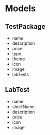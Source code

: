 # Models

## TestPackage

-   name
-   description
-   price
-   type
-   theme
-   icon
-   image
-   labTests

## LabTest

-   name
-   shortName
-   description
-   price
-   icon
-   image
